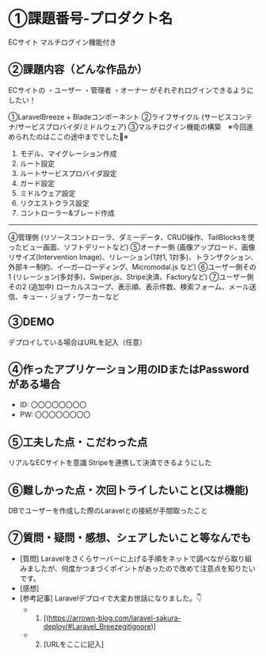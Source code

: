 # ①課題番号-プロダクト名

ECサイト マルチログイン機能付き

## ②課題内容（どんな作品か）

ECサイトの
・ユーザー
・管理者
・オーナー
がそれぞれログインできるようにしたい！

①LaravelBreeze + Bladeコンポーネント
②ライフサイクル
(サービスコンテナ/サービスプロバイダ/ミドルウェア)
③マルチログイン機能の構築　※今回進められたのはここの途中まででした🥺※
1. モデル、マイグレーション作成
2. ルート設定
3. ルートサービスプロバイダ設定
4. ガード設定
5. ミドルウェア設定
6. リクエストクラス設定
7. コントローラー&ブレード作成
---
④管理側
(リソースコントローラ、ダミーデータ、CRUD操作、TailBlocksを使ったビュー画面、ソフトデリートなど)
⑤オーナー側
(画像アップロード、画像リサイズ(Intervention Image)、リレーション(1対1, 1対多)、トランザクション、外部キー制約、イ―ガ―ローディング、Micromodal.js など)
⑥ユーザー側その1
(リレーション(多対多)、Swiper.js、Stripe決済、Factoryなど)
⑦ユーザー側その2 (追加中)
ローカルスコープ、表示順、表示件数、検索フォーム、メール送信、キュー・ジョブ・ワーカーなど



## ③DEMO

デプロイしている場合はURLを記入（任意）

## ④作ったアプリケーション用のIDまたはPasswordがある場合

- ID: 〇〇〇〇〇〇〇〇
- PW: 〇〇〇〇〇〇〇〇

## ⑤工夫した点・こだわった点

リアルなECサイトを意識
Stripeを連携して決済できるようにした

## ⑥難しかった点・次回トライしたいこと(又は機能)

DBでユーザーを作成した際のLaravelとの接続が手間取ったこと

## ⑦質問・疑問・感想、シェアしたいこと等なんでも

- [質問]
  Laravelをさくらサーバーに上げる手順をネットで調べながら取り組みましたが、何度かつまづくポイントがあったので改めて注意点を知りたいです。
- [感想]
- [参考記事]
Laravelデプロイで大変お世話になりました。👇
  - 1. [(https://arrown-blog.com/laravel-sakura-deploy/#Laravel_Breezegitignore)]
  - 2. [URLをここに記入]
